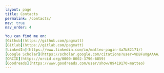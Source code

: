 ```yaml
---
layout: page
title: Contacts
permalink: /contacts/
nav: true
nav_order: 4

You can find me on:
[Github](https://github.com/pagmatt)
[Gitlab](https://gitlab.com/pagmatt)
[LinkedIn](https://www.linkedin.com/in/matteo-pagin-4a7b82171/)
[Google Scholar](https://scholar.google.com/citations?user=VDBFuXgAAAAJ&hl=en)
[ORCID](https://orcid.org/0000-0002-3796-6859)
[Goodreads](https://www.goodreads.com/user/show/89419170-matteo)
---
```

